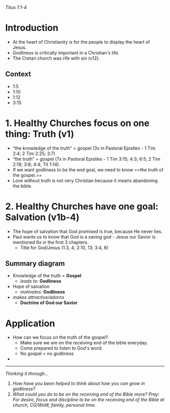 *Titus 1:1-4*

# Introduction
- At the heart of Christianity is for the people to display the heart of Jesus. 
- Godliness is critically important in a Christian's life. 
- The Cretan church was rife with sin (v12).

## Context
- 1:5
- 1:10
- 1:12
- 3:15

# 1. Healthy Churches focus on one thing: Truth (v1)
- “the knowledge of the truth” = gospel (3x in Pastoral Epistles - 1 Tim 2:4; 2 Tim 2:25; 3:7)
- “the truth” = gospel (7x in Pastoral Epistles - 1 Tim 3:15; 4:3; 6:5; 2 Tim 2:18; 3:8; 4:4; Tit 1:14).
- If we want godliness to be the end goal, we need to know ==the truth of the gospel.==
- Love without truth is not very Christian because it means abandoning the bible.
# 2. Healthy Churches have one goal: Salvation (v1b-4)
- The hope of salvation that God promised is true, because He never lies.
- Paul wants us to know that God is a saving god - Jesus our Savior is mentioned 6x in the first 3 chapters.
    - Title for God/Jesus (1:3, 4; 2:10, 13; 3:4, 6)

## Summary diagram
- Knowledge of the truth = **Gospel** 
    - *leads to*: **Godliness**
- Hope of salvation
    - *motivates*: **Godliness**
- *makes attractive/adorns*
    - **Doctrine of God our Savior**

# Application
- How can we focus on the truth of the gospel?
    - Make sure we are on the receiving end of the bible everyday.
    - Come prepared to listen to God's word.
    - No gospel = no godliness
- 
----
*Thinking it through…*
1. *How have you been helped to think about how you can grow in godliness?*
2. *What could you do to be on the receiving end of the Bible more?*
*Pray: For desire, focus and discipline to be on the receiving end of the Bible at church, CG/WoW, family, personal time.*